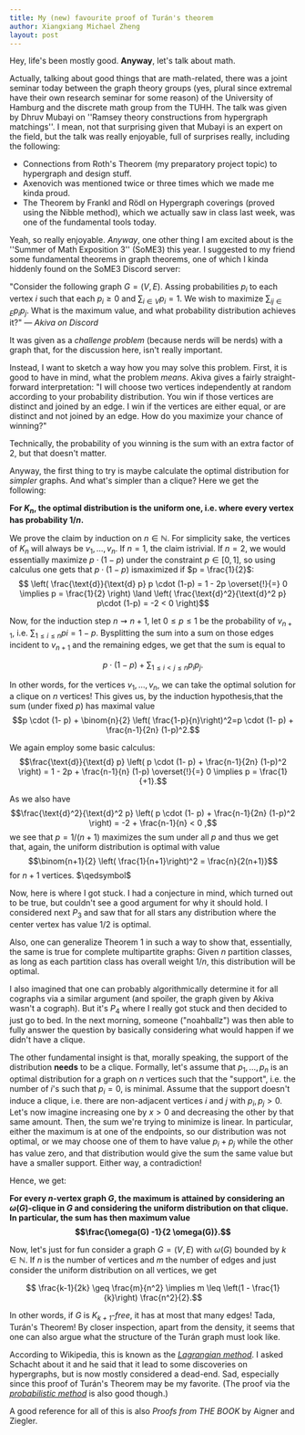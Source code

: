 ```yaml
---
title: My (new) favourite proof of Turán's theorem
author: Xiangxiang Michael Zheng
layout: post
---
```


Hey, life's been mostly good. **Anyway**, let's talk about math. 

Actually, talking about good things that are math-related, there was a joint seminar today between the graph theory groups (yes, plural since extremal have their own research seminar for some reason) of the University of Hamburg and the discrete math group from the TUHH. The talk was given by Dhruv Mubayi on ''Ramsey theory constructions from hypergraph matchings''. I mean, not that surprising given that 
Mubayi is an expert on the field, but the talk was really enjoyable, full of surprises really, including the following: 

- Connections from Roth's Theorem (my preparatory project topic) to hypergraph and design stuff. 
- Axenovich was mentioned twice or three times which we made me kinda proud. 
- The Theorem by Frankl and Rödl on Hypergraph coverings (proved using the Nibble method), which we actually saw in class last week, was one of the fundamental tools today. 

Yeah, so really enjoyable. *Anyway*, one other thing I am excited about is the ''Summer of Math Exposition 3'' (SoME3) this year. 
I suggested to my friend some fundamental theorems in graph theorems, one of which I kinda hiddenly found on the SoME3 Discord server: 

"Consider the following graph $G = (V,E)$. Assing probabilities $p_i$ to each vertex $i$ such that each $p_i \geq 0$ and $\sum_{i \in V} p_i = 1$. We wish to maximize $\sum_{ij \in E} p_i p_j$. What is the maximum value, and what probability distribution achieves it?" <cite>— Akiva on Discord</cite>

It was given as a *challenge problem* (because nerds will be nerds) with a graph that, for the discussion here, isn't really important. 

Instead, I want to sketch a way how you may solve this problem. First, it is good to have in mind, what the problem *means*. Akiva gives a fairly straight-forward interpretation: "I will choose two vertices independently at random according to your probability distribution. You win if those vertices are distinct and joined by an edge. I win if the vertices are either equal, or are distinct and not joined by an edge. How do you maximize your chance of winning?" 

Technically, the probability of you winning is the sum with an extra factor of 2, but that doesn't matter. 

Anyway, the first thing to try is maybe calculate the optimal distribution for *simpler* graphs. And what's simpler than a clique? 
Here we get the following: 

**For $K_n$, the optimal distribution is the uniform one, i.e. where every vertex has probability $1/n$.**


We prove the claim by induction on $n \in \mathbb{N}$. For simplicity sake, the vertices of $K_n$ will always be $v_1, \dots, v_n$. If $n = 1$, the claim istrivial. If $n = 2$, we would essentially maximize $p \cdot (1-p)$ under the constraint $p \in [0,1]$, so using calculus one gets that $p \cdot (1-p)$ ismaximized if $p = \frac{1}{2}$:
$$ \left( \frac{\text{d}}{\text{d} p} p \cdot (1-p) = 1 - 2p \overset{!}{=} 0 \implies p = \frac{1}{2} \right) \land \left( \frac{\text{d}^2}{\text{d}^2 p} p\cdot (1-p) = -2 < 0 \right)$$

Now, for the induction step $n \rightsquigarrow n+1$, let $0 \leq p \leq 1$ be the probability of $v_{n+1}$, i.e. $\sum_{1 \leq i \leq n} pi = 1-p$. Bysplitting the sum into a sum on those edges incident to $v_{n+1}$ and the remaining edges, we get that the sum is equal to 

$$p \cdot (1- p) + \sum_{1 \leq  i < j \leq n} p_i p_j.$$ 

In other words, for the vertices $v_1, \dots, v_n$, we can take the optimal solution for a clique on $n$ vertices! This gives us, by the induction hypothesis,that the sum (under fixed $p$) has maximal value $$p \cdot (1- p) + \binom{n}{2} \left( \frac{1-p}{n}\right)^2=p \cdot (1- p) + \frac{n-1}{2n} (1-p)^2.$$ 

We again employ some basic calculus: 
$$\frac{\text{d}}{\text{d} p} \left( p \cdot (1- p) + \frac{n-1}{2n} (1-p)^2 \right) = 1 - 2p  + \frac{n-1}{n} (1-p) \overset{!}{=} 0 \implies p = \frac{1}{+1}.$$

As we also have 
$$\frac{\text{d}^2}{\text{d}^2 p} \left( p \cdot (1- p) + \frac{n-1}{2n} (1-p)^2 \right)  = -2 + \frac{n-1}{n} < 0 ,$$
we see that $p = 1 / (n+1)$ maximizes the sum under all $p$ and thus we get that, again, the uniform distribution is optimal with value 
$$\binom{n+1}{2} \left( \frac{1}{n+1}\right)^2 = \frac{n}{2(n+1)}$$
for $n+1$ vertices. $\qedsymbol$

Now, here is where I got stuck. I had a conjecture in mind, which turned out to be true, but couldn't see a good argument for why it should hold. I considered next $P_3$ and saw that for all stars any distribution where the center vertex has value $1/2$ is optimal. 

Also, one can generalize Theorem 1 in such a way to show that, essentially, the same is true for complete multipartite graphs: Given $n$ partition classes, as long as each partition class has overall weight $1 /n$, this distribution will be optimal. 

I also imagined that one can probably algorithmically determine it for all cographs via a similar argument (and spoiler, the graph given by Akiva wasn't a cograph). But it's $P_4$ where I really got stuck and then decided to just go to bed. In the next morning, someone ("noahballz") was then able to fully answer the question by basically considering what would happen if we didn't have a clique.

The other fundamental insight is that, morally speaking, the support of the distribution **needs** to be a clique. Formally, let's assume that $p_1, \dots, p_n$ is an optimal distribution for a graph on $n$ vertices such that the "support", i.e. the number of $i$'s such that $p_i = 0$, is minimal. Assume that the support doesn't induce a clique, i.e. there are non-adjacent vertices $i$ and $j$ with $p_i , p_j >0$. Let's now imagine increasing one by $x > 0$ and decreasing the other by that same amount. Then, the sum we're trying to minimize is linear. In particular, either the maximum is at one of the endpoints, so our distribution was not optimal, or we may choose one of them to have value $p_i + p_j$ while the other has value zero, and that distribution would give the sum the same value but have a smaller support. Either way, a contradiction!

Hence, we get:

**For every $n$-vertex graph $G$, the maximum is attained by considering an $\omega(G)$-clique in $G$ and considering the uniform distribution on that clique. In particular, the sum has then maximum value $$\frac{\omega(G) -1}{2 \omega(G)}.$$**

Now, let's just for fun consider a graph $G = (V,E)$ with $\omega(G)$ bounded by $k \in \mathbb{N}$. If $n$ is the number of vertices and $m$ the number of edges and just consider the uniform distribution on all vertices, we get 

$$ \frac{k-1}{2k} \geq \frac{m}{n^2} \implies m \leq \left(1 - \frac{1}{k}\right) \frac{n^2}{2}.$$

In other words, if $G$ is *$K_{k+1}$-free*, it has at most that many edges! Tada, Turán's Theorem! By closer inspection, apart from the density, it seems that one can also argue what the structure of the Turán graph must look like.  

According to Wikipedia, this is known as the <a href="https://www.wikiwand.com/en/Tur%C3%A1n%27s_theorem#Lagrangian" title="Lagrangian method">*Lagrangian method*</a>. I asked Schacht about it and he said that it lead to some discoveries on hypergraphs, but is now mostly considered a dead-end. Sad, especially since this proof of Turán's Theorem may be my favorite. (The proof via the <a href="https://www.wikiwand.com/en/Tur%C3%A1n%27s_theorem#Probabilistic_Method" title="probabilistic method">*probabilistic method*</a> is also good though.)

A good reference for all of this is also *Proofs from THE BOOK* by Aigner and Ziegler.



